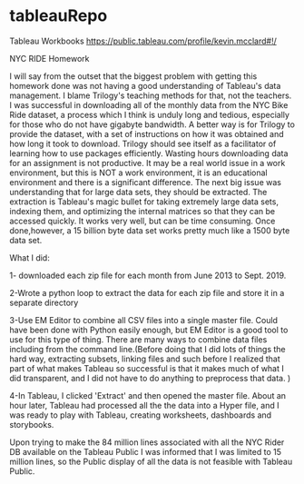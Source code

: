 # tableauRepo
Tableau Workbooks
https://public.tableau.com/profile/kevin.mcclard#!/

NYC RIDE Homework

I will say from the outset that the biggest problem with getting this homework done was not having a good understanding of Tableau's data management.   I blame Trilogy's teaching methods for that, not the teachers.   I was successful in downloading all of the monthly data from the NYC Bike Ride dataset, a process which I think is unduly long and tedious, especially for those who do not have gigabyte bandwidth.  A better way is for Trilogy to provide the dataset, with a set of instructions on how it was obtained and how long it took to download.  Trilogy should see itself as a facilitator of learning how to use packages efficiently.  Wasting hours downloading data for an assignment is not productive.  It may be a real world issue in a work environment, but this is NOT a work environment, it is an educational environment and there is a significant difference.  The next big issue was understanding that for large data sets, they should be extracted.  The extraction is Tableau's magic bullet for taking extremely large data sets, indexing them, and optimizing the internal matrices so that they can be accessed quickly.  It works very well, but can be time consuming.  Once done,however, a 15 billion byte data set works pretty much like a 1500 byte data set.

What I did:

1- downloaded each zip file for each month from June 2013 to Sept. 2019.

2-Wrote a python loop to extract the data for each zip file and store it in a separate directory

3-Use EM Editor to combine all CSV files into a single master file.  Could have been done with Python easily enough, but EM Editor is a good tool to use for this type of thing.  There are many ways to combine data files including from the command line.(Before doing that I did lots of things the hard way, extracting subsets, linking files and such before I realized that part of what makes Tableau so successful is that it makes much of what I did transparent, and I did not have to do anything to preprocess that data. )

4-In Tableau, I clicked 'Extract' and then opened the master file.  About an hour later, Tableau had processed all the the data into a Hyper file, and I was ready to play with Tableau, creating worksheets, dashboards and storybooks.  

Upon trying to make the 84 million lines associated with all the NYC Rider DB available on the Tableau Public I was informed that I was limited to 15 million lines, so the Public display of all the data is not feasible with Tableau Public.  
